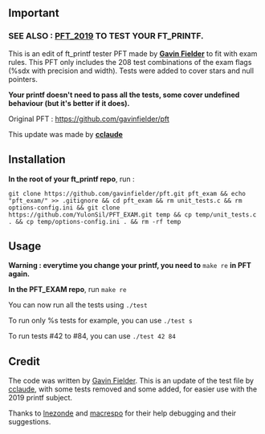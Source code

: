 ## Important

### SEE ALSO : **[PFT_2019](https://github.com/cclaude42/PFT_2019)** TO TEST YOUR FT_PRINTF.

This is an edit of ft_printf tester PFT made by **[Gavin Fielder](https://github.com/gavinfielder)** to fit with exam rules.
This PFT only includes the 208 test combinations of the exam flags (%sdx with precision and width).
Tests were added to cover stars and null pointers.

**Your printf doesn't need to pass all the tests, some cover undefined behaviour (but it's better if it does).**

Original PFT : https://github.com/gavinfielder/pft

This update was made by **[cclaude](https://github.com/cclaude42)**

## Installation
**In the root of your ft_printf repo**, run :

```
git clone https://github.com/gavinfielder/pft.git pft_exam && echo "pft_exam/" >> .gitignore && cd pft_exam && rm unit_tests.c && rm options-config.ini && git clone https://github.com/YulonSil/PFT_EXAM.git temp && cp temp/unit_tests.c . && cp temp/options-config.ini . && rm -rf temp
```

## Usage

**Warning : everytime you change your printf, you need to** ```make re``` **in PFT again.**

**In the PFT_EXAM repo**, run ```make re```

You can now run all the tests using ```./test``` 

To run only %s tests for example, you can use ```./test s```

To run tests #42 to #84, you can use ```./test 42 84```

## Credit
The code was written by [Gavin Fielder](https://github.com/gavinfielder). This is an update of the test file by [cclaude](https://github.com/cclaude42), with some tests removed and some added, for easier use with the 2019 printf subject.

Thanks to [lnezonde](https://github.com/leo125) and [macrespo](https://github.com/macrespo42) for their help debugging and their suggestions.
